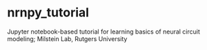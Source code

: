 # nrnpy_tutorial
Jupyter notebook-based tutorial for learning basics of neural circuit modeling; Milstein Lab, Rutgers University
